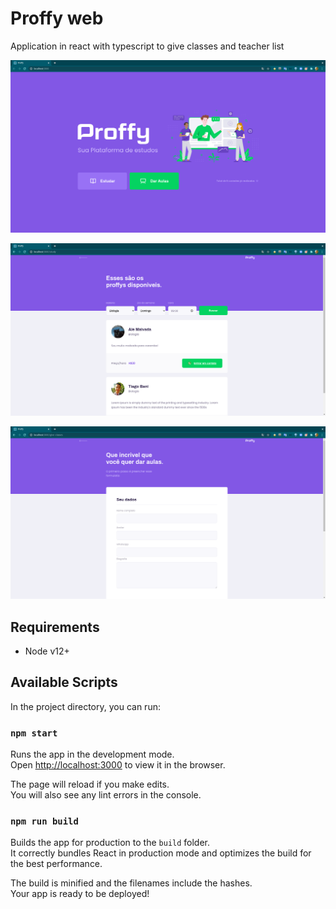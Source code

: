 # Proffy web

Application in react with typescript to give classes and teacher list

![landing](../img/web/landing.png)

![teacher-list](../img/web/teacher-list.png)

![give-classes](../img/web/give-classes.png)

## Requirements

- Node v12+

## Available Scripts

In the project directory, you can run:

### `npm start`

Runs the app in the development mode.<br />
Open [http://localhost:3000](http://localhost:3000) to view it in the browser.

The page will reload if you make edits.<br />
You will also see any lint errors in the console.

### `npm run build`

Builds the app for production to the `build` folder.<br />
It correctly bundles React in production mode and optimizes the build for the best performance.

The build is minified and the filenames include the hashes.<br />
Your app is ready to be deployed!
